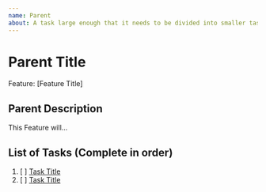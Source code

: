 ```yaml
---
name: Parent
about: A task large enough that it needs to be divided into smaller tasks. It will usually be labeled as `enhancement`.
---
```


<!-- Issue title should mirror the Parent Title. -->

# Parent Title

Feature: [Feature Title]

## Parent Description

This Feature will...

## List of Tasks (Complete in order)

1. [ ] [Task Title](https://github.com/username/repository-name/issues/1)
2. [ ] [Task Title](https://github.com/username/repository-name/issues/2)

